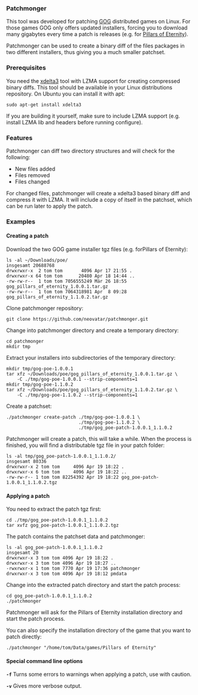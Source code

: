 ### Patchmonger

This tool was developed for patching [GOG](http://gog.com) distributed games on Linux. For those games GOG only offers updated installers, forcing you to download many gigabytes every time a patch is releases (e.g. for [Pillars of Eternity](http://www.gog.com/game/pillars_of_eternity_hero_edition)).

Patchmonger can be used to create a binary diff of the files packages in two different installers, thus giving you a much smaller patchset.

### Prerequisites

You need the [xdelta3](https://github.com/jmacd/xdelta) tool with LZMA support for creating compressed binary diffs. This tool should be available in your Linux distributions repository. On Ubuntu you can install it with apt:

````
sudo apt-get install xdelta3
````
If you are building it yourself, make sure to include LZMA support (e.g. install LZMA lib and headers before running configure).

### Features

Patchmonger can diff two directory structures and will check for the following:

  * New files added
  * Files removed
  * Files changed

For changed files, patchmonger will create a xdelta3 based binary diff and compress it with LZMA. It will include a copy of itself in the patchset, which can be run later to apply the patch.

### Examples

#### Creating a patch

Download the two GOG game installer tgz files (e.g. forPillars of Eternity):

````
ls -al ~/Downloads/poe/
insgesamt 20688768
drwxrwxr-x  2 tom tom       4096 Apr 17 21:55 .
drwxrwxr-x 64 tom tom      20480 Apr 18 14:44 ..
-rw-rw-r--  1 tom tom 7056555249 Mär 26 18:55 gog_pillars_of_eternity_1.0.0.1.tar.gz
-rw-rw-r--  1 tom tom 7064318981 Apr  8 09:28 gog_pillars_of_eternity_1.1.0.2.tar.gz
````

Clone patchmonger repository:

````
git clone https://github.com/neovatar/patchmonger.git
````

Change into patchmonger directory and create a temporary directory:

````
cd patchmonger
mkdir tmp
````

Extract your installers into subdirectories of the temporary directory:

````
mkdir tmp/gog-poe-1.0.0.1
tar xfz ~/Downloads/poe/gog_pillars_of_eternity_1.0.0.1.tar.gz \
    -C ./tmp/gog-poe-1.0.0.1 --strip-components=1
mkdir tmp/gog-poe-1.1.0.2
tar xfz ~/Downloads/poe/gog_pillars_of_eternity_1.1.0.2.tar.gz \
    -C ./tmp/gog-poe-1.1.0.2 --strip-components=1
````

Create a patchset:

````
./patchmonger create-patch ./tmp/gog-poe-1.0.0.1 \
                           ./tmp/gog-poe-1.1.0.2 \
                           ./tmp/gog_poe-patch-1.0.0.1_1.1.0.2
````

Patchmonger will create a patch, this will take a while. When the process is finished, you will find a distributable tgz file in your patch folder:

````
ls -al tmp/gog_poe-patch-1.0.0.1_1.1.0.2/
insgesamt 80336
drwxrwxr-x 2 tom tom     4096 Apr 19 18:22 .
drwxrwxr-x 6 tom tom     4096 Apr 19 18:22 ..
-rw-rw-r-- 1 tom tom 82254392 Apr 19 18:22 gog_poe-patch-1.0.0.1_1.1.0.2.tgz
````

#### Applying a patch

You need to extract the patch tgz first:

````
cd ./tmp/gog_poe-patch-1.0.0.1_1.1.0.2
tar xvfz gog_poe-patch-1.0.0.1_1.1.0.2.tgz
````

The patch contains the patchset data and patchmonger:

````
ls -al gog_poe-patch-1.0.0.1_1.1.0.2
insgesamt 20
drwxrwxr-x 3 tom tom 4096 Apr 19 18:22 .
drwxrwxr-x 3 tom tom 4096 Apr 19 18:27 ..
-rwxrwxr-x 1 tom tom 7770 Apr 19 17:36 patchmonger
drwxrwxr-x 3 tom tom 4096 Apr 19 18:12 pmdata

````

Change into the extracted patch directory and start the patch process:

````
cd gog_poe-patch-1.0.0.1_1.1.0.2
./patchmonger
````

Patchmonger will ask for the Pillars of Eternity installation directory and start the patch process.

You can also specify the installation directory of the game that you want to patch directly:

````
./patchmonger "/home/tom/Data/games/Pillars of Eternity"
````

#### Special command line options

**`-f`** Turns some errors to warnings when applying a patch, use with caution.

**`-v`** Gives more verbose output.
